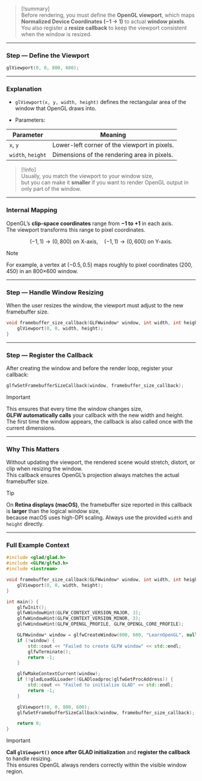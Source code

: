 > [!summary]  
> Before rendering, you must define the **OpenGL viewport**, which maps **Normalized Device Coordinates (−1 → 1)** to actual **window pixels**.  
> You also register a **resize callback** to keep the viewport consistent when the window is resized.

---

### Step — Define the Viewport

```cpp
glViewport(0, 0, 800, 600);
```

---

### Explanation

- `glViewport(x, y, width, height)` defines the rectangular area of the window that OpenGL draws into.
    
- Parameters:
    
| Parameter         | Meaning                                      |
| ----------------- | -------------------------------------------- |
| `x`, `y`          | Lower-left corner of the viewport in pixels. |
| `width`, `height` | Dimensions of the rendering area in pixels.  |

    

> [!info]  
> Usually, you match the viewport to your window size,  
> but you can make it **smaller** if you want to render OpenGL output in only part of the window.

---

### Internal Mapping

OpenGL’s **clip-space coordinates** range from **−1 to +1** in each axis.  
The viewport transforms this range to pixel coordinates.

$$  
(-1, 1) \rightarrow (0, 800) \text{ on X-axis,} \quad  
(-1, 1) \rightarrow (0, 600) \text{ on Y-axis.}  
$$

> [!note]  
> For example, a vertex at $(-0.5, 0.5)$ maps roughly to pixel coordinates $(200, 450)$ in an 800×600 window.

---

### Step — Handle Window Resizing

When the user resizes the window, the viewport must adjust to the new framebuffer size.

```cpp
void framebuffer_size_callback(GLFWwindow* window, int width, int height) {
    glViewport(0, 0, width, height);
}
```

---

### Step — Register the Callback

After creating the window and before the render loop, register your callback:

```cpp
glfwSetFramebufferSizeCallback(window, framebuffer_size_callback);
```

> [!important]  
> This ensures that every time the window changes size,  
> **GLFW automatically calls** your callback with the new width and height.  
> The first time the window appears, the callback is also called once with the current dimensions.

---

### Why This Matters

Without updating the viewport, the rendered scene would stretch, distort, or clip when resizing the window.  
This callback ensures OpenGL’s projection always matches the actual framebuffer size.

> [!tip]  
> On **Retina displays (macOS)**, the framebuffer size reported in this callback is **larger** than the logical window size,  
> because macOS uses high-DPI scaling. Always use the provided `width` and `height` directly.

---

### Full Example Context

```cpp
#include <glad/glad.h>
#include <GLFW/glfw3.h>
#include <iostream>

void framebuffer_size_callback(GLFWwindow* window, int width, int height) {
    glViewport(0, 0, width, height);
}

int main() {
    glfwInit();
    glfwWindowHint(GLFW_CONTEXT_VERSION_MAJOR, 3);
    glfwWindowHint(GLFW_CONTEXT_VERSION_MINOR, 3);
    glfwWindowHint(GLFW_OPENGL_PROFILE, GLFW_OPENGL_CORE_PROFILE);

    GLFWwindow* window = glfwCreateWindow(800, 600, "LearnOpenGL", nullptr, nullptr);
    if (!window) {
        std::cout << "Failed to create GLFW window" << std::endl;
        glfwTerminate();
        return -1;
    }

    glfwMakeContextCurrent(window);
    if (!gladLoadGLLoader((GLADloadproc)glfwGetProcAddress)) {
        std::cout << "Failed to initialize GLAD" << std::endl;
        return -1;
    }

    glViewport(0, 0, 800, 600);
    glfwSetFramebufferSizeCallback(window, framebuffer_size_callback);

    return 0;
}
```

> [!important]  
> **Call `glViewport()` once after GLAD initialization** and **register the callback** to handle resizing.  
> This ensures OpenGL always renders correctly within the visible window region.